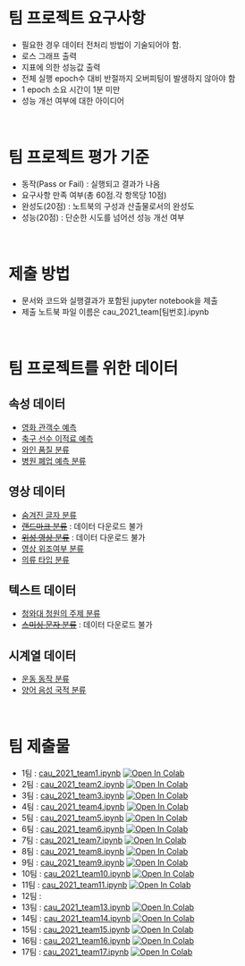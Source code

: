 # 팀 프로젝트 요구사항
- 필요한 경우 데이터 전처리 방법이 기술되어야 함.
- 로스 그래프 출력
- 지표에 의한 성능값 출력
- 전체 실행 epoch수 대비 반절까지 오버피팅이 발생하지 않아야 함
- 1 epoch 소요 시간이 1분 미만
- 성능 개선 여부에 대한 아이디어

<br>

# 팀 프로젝트 평가 기준

- 동작(Pass or Fail) : 실행되고 결과가 나옴
- 요구사항 만족 여부(총 60점.각 항목당 10점)
- 완성도(20점) : 노트북의 구성과 산출물로서의 완성도
- 성능(20점) : 단순한 시도를 넘어선 성능 개선 여부

<br>

# 제출 방법

- 문서와 코드와 실행결과가 포함된 jupyter notebook을 제출
- 제출 노트북 파일 이름은 cau_2021_team[팀번호].ipynb

<br>

# 팀 프로젝트를 위한 데이터

## 속성 데이터
- [영화 관객수 예측](https://dacon.io/competitions/open/235536/data)
- [축구 선수 이적료 예측](https://dacon.io/competitions/open/235538/data)
- [와인 품질 분류](https://dacon.io/competitions/open/235610/data)
- [병원 폐업 예측 분류](https://dacon.io/competitions/official/9565/data)

## 영상 데이터
- [숨겨진 글자 분류](https://dacon.io/competitions/official/235626/data)
- ~~[랜드마크 분류](https://dacon.io/competitions/official/235585/data)~~ : 데이터 다운로드 불가
- ~~[위성 영상 분류](https://dacon.io/competitions/official/235644/data)~~ : 데이터 다운로드 불가
- [영상 위조여부 분류](https://dacon.io/competitions/official/235655/data)
- [의류 타입 분류](https://dacon.io/competitions/official/235672/data)

## 텍스트 데이터
- [청와대 청원의 주제 분류](https://dacon.io/competitions/open/235597/data)
- ~~[스미싱 문자 분류](https://dacon.io/competitions/official/235401/data)~~ : 데이터 다운로드 불가

## 시계열 데이터
- [운동 동작 분류](https://dacon.io/competitions/official/235689/data)
- [양어 음성 국적 분류](https://dacon.io/competitions/official/235738/data)


<br>

# 팀 제출물
- 1팀 : [cau_2021_team1.ipynb](cau_2021_team1.ipynb) [![Open In Colab](https://colab.research.google.com/assets/colab-badge.svg)](https://colab.research.google.com/github/dhrim/cau_2021/blob/master/material/deep_learning/cau_2021_team1.ipynb)
- 2팀 : [cau_2021_team2.ipynb](cau_2021_team2.ipynb) [![Open In Colab](https://colab.research.google.com/assets/colab-badge.svg)](https://colab.research.google.com/github/dhrim/cau_2021/blob/master/material/deep_learning/cau_2021_team2.ipynb)
- 3팀 : [cau_2021_team3.ipynb](cau_2021_team3.ipynb) [![Open In Colab](https://colab.research.google.com/assets/colab-badge.svg)](https://colab.research.google.com/github/dhrim/cau_2021/blob/master/material/deep_learning/cau_2021_team3.ipynb)
- 4팀 : [cau_2021_team4.ipynb](cau_2021_team4.ipynb) [![Open In Colab](https://colab.research.google.com/assets/colab-badge.svg)](https://colab.research.google.com/github/dhrim/cau_2021/blob/master/material/deep_learning/cau_2021_team4.ipynb)
- 5팀 : [cau_2021_team5.ipynb](cau_2021_team5.ipynb) [![Open In Colab](https://colab.research.google.com/assets/colab-badge.svg)](https://colab.research.google.com/github/dhrim/cau_2021/blob/master/material/deep_learning/cau_2021_team5.ipynb)
- 6팀 : [cau_2021_team6.ipynb](cau_2021_team6.ipynb) [![Open In Colab](https://colab.research.google.com/assets/colab-badge.svg)](https://colab.research.google.com/github/dhrim/cau_2021/blob/master/material/deep_learning/cau_2021_team6.ipynb)
- 7팀 : [cau_2021_team7.ipynb](cau_2021_team7.ipynb) [![Open In Colab](https://colab.research.google.com/assets/colab-badge.svg)](https://colab.research.google.com/github/dhrim/cau_2021/blob/master/material/deep_learning/cau_2021_team7.ipynb)
- 8팀 : [cau_2021_team8.ipynb](cau_2021_team8.ipynb) [![Open In Colab](https://colab.research.google.com/assets/colab-badge.svg)](https://colab.research.google.com/github/dhrim/cau_2021/blob/master/material/deep_learning/cau_2021_team8.ipynb)
- 9팀 : [cau_2021_team9.ipynb](cau_2021_team9.ipynb) [![Open In Colab](https://colab.research.google.com/assets/colab-badge.svg)](https://colab.research.google.com/github/dhrim/cau_2021/blob/master/material/deep_learning/cau_2021_team9.ipynb)
- 10팀 : [cau_2021_team10.ipynb](cau_2021_team10.ipynb) [![Open In Colab](https://colab.research.google.com/assets/colab-badge.svg)](https://colab.research.google.com/github/dhrim/cau_2021/blob/master/material/deep_learning/cau_2021_team10.ipynb)
- 11팀 : [cau_2021_team11.ipynb](cau_2021_team11.ipynb) [![Open In Colab](https://colab.research.google.com/assets/colab-badge.svg)](https://colab.research.google.com/github/dhrim/cau_2021/blob/master/material/deep_learning/cau_2021_team11.ipynb)
- 12팀 : 
- 13팀 : [cau_2021_team13.ipynb](cau_2021_team13.ipynb) [![Open In Colab](https://colab.research.google.com/assets/colab-badge.svg)](https://colab.research.google.com/github/dhrim/cau_2021/blob/master/material/deep_learning/cau_2021_team13.ipynb)
- 14팀 : [cau_2021_team14.ipynb](cau_2021_team14.ipynb) [![Open In Colab](https://colab.research.google.com/assets/colab-badge.svg)](https://colab.research.google.com/github/dhrim/cau_2021/blob/master/material/deep_learning/cau_2021_team14.ipynb)
- 15팀 : [cau_2021_team15.ipynb](cau_2021_team15.ipynb) [![Open In Colab](https://colab.research.google.com/assets/colab-badge.svg)](https://colab.research.google.com/github/dhrim/cau_2021/blob/master/material/deep_learning/cau_2021_team15.ipynb)
- 16팀 : [cau_2021_team16.ipynb](cau_2021_team16.ipynb) [![Open In Colab](https://colab.research.google.com/assets/colab-badge.svg)](https://colab.research.google.com/github/dhrim/cau_2021/blob/master/material/deep_learning/cau_2021_team16.ipynb)
- 17팀 : [cau_2021_team17.ipynb](cau_2021_team17.ipynb) [![Open In Colab](https://colab.research.google.com/assets/colab-badge.svg)](https://colab.research.google.com/github/dhrim/cau_2021/blob/master/material/deep_learning/cau_2021_team17.ipynb)
